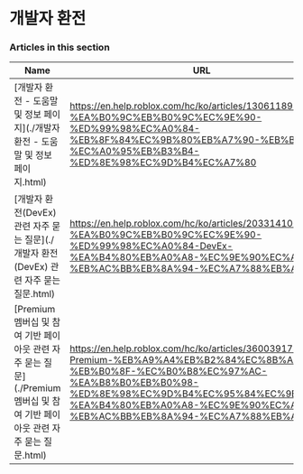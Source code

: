 # 개발자 환전  
### Articles in this section
Name|URL
-|-
[개발자 환전 - 도움말 및 정보 페이지](./개발자 환전 - 도움말 및 정보 페이지.html) |https://en.help.roblox.com/hc/ko/articles/13061189551124-%EA%B0%9C%EB%B0%9C%EC%9E%90-%ED%99%98%EC%A0%84-%EB%8F%84%EC%9B%80%EB%A7%90-%EB%B0%8F-%EC%A0%95%EB%B3%B4-%ED%8E%98%EC%9D%B4%EC%A7%80
[개발자 환전(DevEx) 관련 자주 묻는 질문](./개발자 환전(DevEx) 관련 자주 묻는 질문.html) |https://en.help.roblox.com/hc/ko/articles/203314100-%EA%B0%9C%EB%B0%9C%EC%9E%90-%ED%99%98%EC%A0%84-DevEx-%EA%B4%80%EB%A0%A8-%EC%9E%90%EC%A3%BC-%EB%AC%BB%EB%8A%94-%EC%A7%88%EB%AC%B8
[Premium 멤버십 및 참여 기반 페이아웃 관련 자주 묻는 질문](./Premium 멤버십 및 참여 기반 페이아웃 관련 자주 묻는 질문.html) |https://en.help.roblox.com/hc/ko/articles/360039178532-Premium-%EB%A9%A4%EB%B2%84%EC%8B%AD-%EB%B0%8F-%EC%B0%B8%EC%97%AC-%EA%B8%B0%EB%B0%98-%ED%8E%98%EC%9D%B4%EC%95%84%EC%9B%83-%EA%B4%80%EB%A0%A8-%EC%9E%90%EC%A3%BC-%EB%AC%BB%EB%8A%94-%EC%A7%88%EB%AC%B8